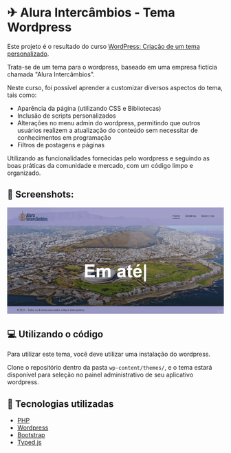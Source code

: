 # ✈ Alura Intercâmbios - Tema Wordpress

Este projeto é o resultado do curso [WordPress: Criação de um tema personalizado](https://unibb.alura.com.br/course/wordpress-criacao-tema-personalizado).

Trata-se de um tema para o wordpress, baseado em uma empresa fictícia chamada "Alura Intercâmbios".

Neste curso, foi possível aprender a customizar diversos aspectos do tema, tais como:

- Aparência da página (utilizando CSS e Bibliotecas)
- Inclusão de scripts personalizados
- Alterações no menu admin do wordpress, permitindo que outros usuários realizem a atualização do conteúdo sem necessitar de conhecimentos em programação
- Filtros de postagens e páginas

Utilizando as funcionalidades fornecidas pelo wordpress e seguindo as boas práticas da comunidade e mercado, com um código limpo e organizado.

## 📸 Screenshots:

![Screenshots](https://github.com/moisesjsalmeida/alura-wordpress-temas/blob/main/project-screens.gif)

## 💻 Utilizando o código

Para utilizar este tema, você deve utilizar uma instalação do wordpress.

Clone o repositório dentro da pasta `wp-content/themes/`, e o tema estará disponível para seleção no painel administrativo de seu aplicativo wordpress.

## 🧪 Tecnologias utilizadas

- [PHP](https://www.php.net/)
- [Wordpress](https://wordpress.com/pt-br/)
- [Bootstrap](https://getbootstrap.com/)
- [Typed.js](https://mattboldt.com/demos/typed-js/)
